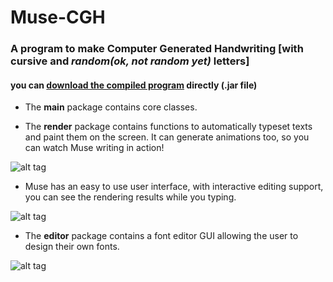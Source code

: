 # Muse-CGH
### A program to make Computer Generated Handwriting [with cursive and *random(ok, not random yet)* letters]

#### you can [download the compiled program](https://github.com/MrVPlussOne/Muse-CGH/blob/master/Muse.zip) directly (.jar file)

* The **main** package contains core classes.


* The **render** package contains functions to automatically typeset texts and paint them on the screen. It can generate animations too, so you can watch Muse writing in action!

![alt tag](https://github.com/MrVPlussOne/Muse-CGH/blob/master/Sample.png)


* Muse has an easy to use user interface, with interactive editing support, you can see the rendering results while you typing.

![alt tag](https://github.com/MrVPlussOne/Muse-CGH/blob/master/Interactive.png)


* The **editor** package contains a font editor GUI allowing the user to design their own fonts.

![alt tag](https://github.com/MrVPlussOne/Muse-CGH/blob/master/Editor_Screenshot.png)
